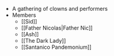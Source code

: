 - A gathering of clowns and performers
- Members
	- [[Sid]]
	- [[Father Nicolas|Father Nic]]
	- [[Ash]]
	- [[The Dark Lady]]
	- [[Santanico Pandemonium]]